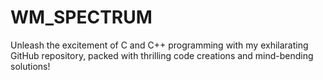 # WM_SPECTRUM
Unleash the excitement of C and C++ programming with my exhilarating GitHub repository, packed with thrilling code creations and mind-bending solutions!
